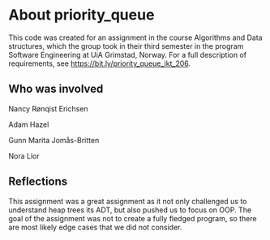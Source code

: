 # About priority_queue
This code was created for an assignment in the course Algorithms and Data structures, which the group took in their third semester in the program Software Engineering at UiA Grimstad, Norway. For a full description of requirements, see https://bit.ly/priority_queue_ikt_206.

## Who was involved
Nancy Rønqist Erichsen

Adam Hazel

Gunn Marita Jomås-Britten

Nora Lior

## Reflections
This assignment was a great assignment as it not only challenged us to understand heap trees its ADT, but also pushed us to focus on OOP. The goal of the assignment was not to create a fully fledged program, so there are most likely edge cases that we did not consider. 
